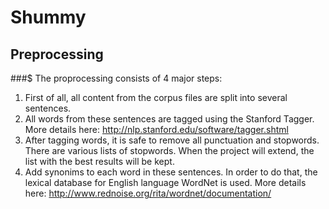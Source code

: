 Shummy
======

## Preprocessing

###$ The proprocessing consists of 4 major steps:
1. First of all, all content from the corpus files are split into several sentences.
2. All words from these sentences are tagged using the Stanford Tagger. More details here: http://nlp.stanford.edu/software/tagger.shtml
3. After tagging words, it is safe to remove all punctuation and stopwords. There are various lists of stopwords. When the project will extend, the list with the best results will be kept.
4. Add synonims to each word in these sentences. In order to do that, the lexical database for English language WordNet is used. More details here: http://www.rednoise.org/rita/wordnet/documentation/

